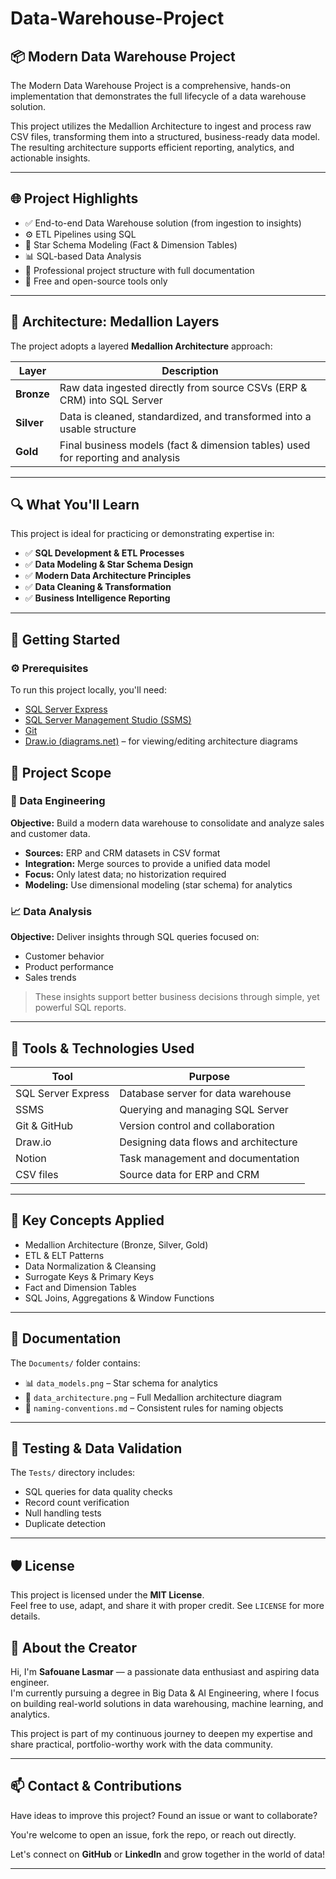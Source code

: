 # Data-Warehouse-Project

## 📦 Modern Data Warehouse Project

The Modern Data Warehouse Project is a comprehensive, hands-on implementation that demonstrates the full lifecycle of a data warehouse solution.

This project utilizes the Medallion Architecture to ingest and process raw CSV files, transforming them into a structured, business-ready data model. The resulting architecture supports efficient reporting, analytics, and actionable insights.

---

## 🌐 Project Highlights

- ✅ End-to-end Data Warehouse solution (from ingestion to insights)
- ⚙️ ETL Pipelines using SQL
- 🧠 Star Schema Modeling (Fact & Dimension Tables)
- 📊 SQL-based Data Analysis
- 📁 Professional project structure with full documentation
- 🧰 Free and open-source tools only

---

## 🧱 Architecture: Medallion Layers

The project adopts a layered **Medallion Architecture** approach:

| Layer   | Description |
|---------|-------------|
| **Bronze** | Raw data ingested directly from source CSVs (ERP & CRM) into SQL Server |
| **Silver** | Data is cleaned, standardized, and transformed into a usable structure |
| **Gold**   | Final business models (fact & dimension tables) used for reporting and analysis |

---

## 🔍 What You'll Learn

This project is ideal for practicing or demonstrating expertise in:

- ✅ **SQL Development & ETL Processes**
- ✅ **Data Modeling & Star Schema Design**
- ✅ **Modern Data Architecture Principles**
- ✅ **Data Cleaning & Transformation**
- ✅ **Business Intelligence Reporting**

---

## 🚀 Getting Started

### ⚙️ Prerequisites

To run this project locally, you'll need:

- [SQL Server Express](https://www.microsoft.com/en-us/sql-server/sql-server-downloads)
- [SQL Server Management Studio (SSMS)](https://learn.microsoft.com/en-us/sql/ssms/download-ssms)
- [Git](https://git-scm.com/)
- [Draw.io (diagrams.net)](https://www.diagrams.net/) – for viewing/editing architecture diagrams

## 💼 Project Scope

### 🧩 Data Engineering

**Objective:** Build a modern data warehouse to consolidate and analyze sales and customer data.

- **Sources:** ERP and CRM datasets in CSV format
- **Integration:** Merge sources to provide a unified data model
- **Focus:** Only latest data; no historization required
- **Modeling:** Use dimensional modeling (star schema) for analytics

### 📈 Data Analysis

**Objective:** Deliver insights through SQL queries focused on:

- Customer behavior
- Product performance
- Sales trends

> These insights support better business decisions through simple, yet powerful SQL reports.

---

## 🧰 Tools & Technologies Used

| Tool                | Purpose |
|---------------------|---------|
| SQL Server Express  | Database server for data warehouse |
| SSMS                | Querying and managing SQL Server |
| Git & GitHub        | Version control and collaboration |
| Draw.io             | Designing data flows and architecture |
| Notion              | Task management and documentation |
| CSV files           | Source data for ERP and CRM |

---

## 🧠 Key Concepts Applied

- Medallion Architecture (Bronze, Silver, Gold)
- ETL & ELT Patterns
- Data Normalization & Cleansing
- Surrogate Keys & Primary Keys
- Fact and Dimension Tables
- SQL Joins, Aggregations & Window Functions

---

## 📘 Documentation

The `Documents/` folder contains:

- 📊 `data_models.png` – Star schema for analytics
- 🧱 `data_architecture.png` – Full Medallion architecture diagram
- 📎 `naming-conventions.md` – Consistent rules for naming objects

---

## 🧪 Testing & Data Validation

The `Tests/` directory includes:

- SQL queries for data quality checks
- Record count verification
- Null handling tests
- Duplicate detection

---

## 🛡️ License

This project is licensed under the **MIT License**.  
Feel free to use, adapt, and share it with proper credit. See `LICENSE` for more details.

## 👋 About the Creator

Hi, I'm **Safouane Lasmar** — a passionate data enthusiast and aspiring data engineer.  
I'm currently pursuing a degree in Big Data & AI Engineering, where I focus on building real-world solutions in data warehousing, machine learning, and analytics.

This project is part of my continuous journey to deepen my expertise and share practical, portfolio-worthy work with the data community.

---

## 📫 Contact & Contributions

Have ideas to improve this project? Found an issue or want to collaborate?

You're welcome to open an issue, fork the repo, or reach out directly.

Let's connect on **GitHub** or **LinkedIn** and grow together in the world of data!

---

